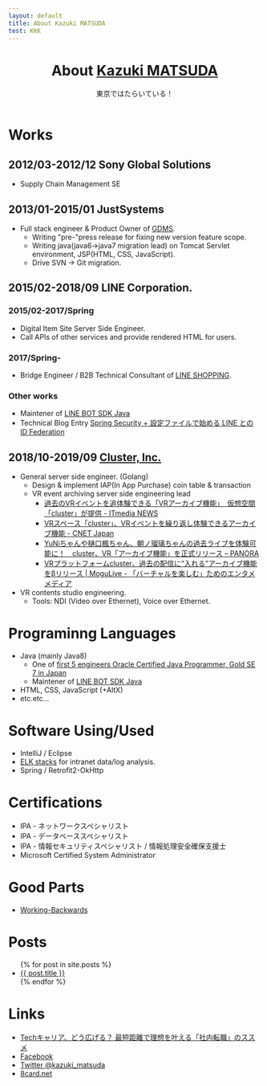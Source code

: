 ```yaml
---
layout: default
title: About Kazuki MATSUDA
test: KKK
---
```

<header><div>
	<h1>About <a href="https://github.com/kazuki-ma" target="_blank">Kazuki MATSUDA</a></h1>
	<p>東京ではたらいている！</p>
</div></header>


Works
===========

2012/03-2012/12 Sony Global Solutions
-----------
* Supply Chain Management SE

2013/01-2015/01 JustSystems
------------
* Full stack engineer & Product Owner of [GDMS](https://www.justsystems.com/jp/products/gdms/).
  * Writing "pre-"press release for fixing new version feature scope.
  * Writing java(java6->java7 migration lead) on Tomcat Servlet environment, JSP(HTML, CSS, JavaScript).
  * Drive SVN -> Git migration.

2015/02-2018/09 LINE Corporation.
------------

### 2015/02-2017/Spring

* Digital Item Site Server Side Engineer.
* Call APIs of other services and provide rendered HTML for users. 

### 2017/Spring-

* Bridge Engineer / B2B Technical Consultant
  of [LINE SHOPPING](https://ec.line.me). 

### Other works
* Maintener of [LINE BOT SDK Java](https://github.com/line/line-bot-sdk-java)
* Technical Blog Entry [Spring Security + 設定ファイルで始める LINE との ID Federation](https://engineering.linecorp.com/ja/blog/detail/159)

2018/10-2019/09 [Cluster, Inc.](https://cluster.mu/)
------------
* General server side engineer. (Golang)
  * Design & implement IAP(In App Purchase) coin table & transaction
  * VR event archiving server side engineering lead
    * [過去のVRイベントを追体験できる「VRアーカイブ機能」　仮想空間「cluster」が提供 \- ITmedia NEWS](https://www.itmedia.co.jp/news/articles/1906/05/news108.html)
    * [VRスペース「cluster」、VRイベントを繰り返し体験できるアーカイブ機能 \- CNET Japan](https://japan.cnet.com/article/35138040/)
    * [YuNiちゃんや樋口楓ちゃん、朝ノ瑠璃ちゃんの過去ライブを体験可能に！　cluster、VR「アーカイブ機能」を正式リリース – PANORA](https://panora.tokyo/95408/)
    * [VRプラットフォームcluster、過去の配信に“入れる”アーカイブ機能をβリリース \| MoguLive \- 「バーチャルを楽しむ」ためのエンタメメディア](https://www.moguravr.com/cluster-archive/)
* VR contents studio engineering.
  * Tools: NDI (Video over Ethernet), Voice over Ethernet.

Programinng Languages
===============
* Java (mainly Java8) 
  * One of [first 5 engineers Oracle Certified Java Programmer, Gold SE 7 in Japan](http://www.oracle.com/jp/education/certification/showcase-ocjp-gold-se7-1st-1901464-ja.html)
  * Maintener of [LINE BOT SDK Java](https://github.com/line/line-bot-sdk-java)  
* HTML, CSS, JavaScript (+AltX)
* etc.etc...

Software Using/Used
===============
* IntelliJ / Eclipse
* [ELK stacks](https://www.elastic.co/jp/elk-stack) for intranet data/log analysis.
* Spring / Retrofit2-OkHttp

Certifications
===============
* IPA - ネットワークスペシャリスト
* IPA - データベーススペシャリスト
* IPA - 情報セキュリティスペシャリスト / 情報処理安全確保支援士
* Microsoft Certified System Administrator

Good Parts
====
* [Working-Backwards](http://fladdict.net/blog/2012/08/amazon-product-design.html)

Posts
=====
<ul>
  {% for post in site.posts %}
    <li>
      <a href="{{ post.url }}">{{ post.title }}</a>
    </li>
  {% endfor %}
</ul>


Links
===========
* [Techキャリア、どう広げる？ 最短距離で理想を叶える「社内転職」のススメ](https://type.jp/et/feature/8401)
* [Facebook](https://www.facebook.com/matsuda.kazuki)
* [Twitter @kazuki_matsuda](https://twitter.com/kazuki_matsuda)
* [8card.net](https://8card.net/p/matsuda.kazuki)

